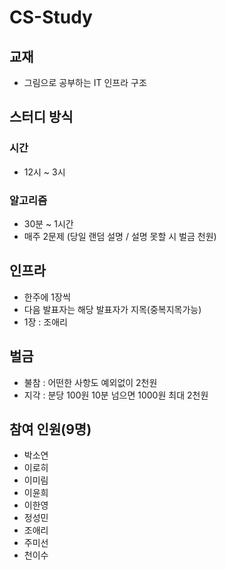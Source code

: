 
# CS-Study

## 교재
- 그림으로 공부하는 IT 인프라 구조

## 스터디 방식

### 시간
- 12시 ~ 3시

### 알고리즘
- 30분 ~ 1시간  
- 매주 2문제 (당일 랜덤 설명 / 설명 못할 시 벌금 천원)

## 인프라 
- 한주에 1장씩
- 다음 발표자는 해당 발표자가 지목(중복지목가능)
- 1장 : 조애리

## 벌금
- 불참 : 어떤한 사항도 예외없이 2천원 
- 지각 : 분당 100원 10분 넘으면 1000원 최대 2천원  

## 참여 인원(9명)
- 박소연
- 이로히
- 이미림
- 이윤희
- 이한영
- 정성민
- 조애리
- 주미선
- 천이수
